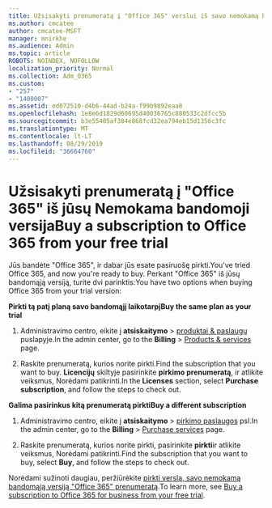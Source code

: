 ```yaml
---
title: Užsisakyti prenumeratą į "Office 365" verslui iš savo nemokamą bandomąją versiją
ms.author: cmcatee
author: cmcatee-MSFT
manager: mnirkhe
ms.audience: Admin
ms.topic: article
ROBOTS: NOINDEX, NOFOLLOW
localization_priority: Normal
ms.collection: Adm_O365
ms.custom:
- "257"
- "1400007"
ms.assetid: ed072510-d4b6-44ad-b24a-f99b9892eaa8
ms.openlocfilehash: 1e8e6d1829d60695d40036765c880533c2dfcc5b
ms.sourcegitcommit: b3e55405af384e868fcd32ea794eb15d1356c3fc
ms.translationtype: MT
ms.contentlocale: lt-LT
ms.lasthandoff: 08/29/2019
ms.locfileid: "36664760"
---
```

# <a name="buy-a-subscription-to-office-365-from-your-free-trial"></a><span data-ttu-id="b0226-102">Užsisakyti prenumeratą į "Office 365" iš jūsų Nemokama bandomoji versija</span><span class="sxs-lookup"><span data-stu-id="b0226-102">Buy a subscription to Office 365 from your free trial</span></span>

<span data-ttu-id="b0226-103">Jūs bandėte "Office 365", ir dabar jūs esate pasiruošę pirkti.</span><span class="sxs-lookup"><span data-stu-id="b0226-103">You've tried Office 365, and now you're ready to buy.</span></span> <span data-ttu-id="b0226-104">Perkant "Office 365" iš jūsų bandomąją versiją, turite dvi parinktis:</span><span class="sxs-lookup"><span data-stu-id="b0226-104">You have two options when buying Office 365 from your trial version:</span></span>
  
 <span data-ttu-id="b0226-105">**Pirkti tą patį planą savo bandomąjį laikotarpį**</span><span class="sxs-lookup"><span data-stu-id="b0226-105">**Buy the same plan as your trial**</span></span>
  
1. <span data-ttu-id="b0226-106">Administravimo centro, eikite į **atsiskaitymo** \> [produktai & paslaugų](https://go.microsoft.com/fwlink/p/?linkid=842054) puslapyje.</span><span class="sxs-lookup"><span data-stu-id="b0226-106">In the admin center, go to the **Billing** \> [Products & services](https://go.microsoft.com/fwlink/p/?linkid=842054) page.</span></span>

2. <span data-ttu-id="b0226-107">Raskite prenumeratą, kurios norite pirkti.</span><span class="sxs-lookup"><span data-stu-id="b0226-107">Find the subscription that you want to buy.</span></span> <span data-ttu-id="b0226-108">**Licencijų** skiltyje pasirinkite **pirkimo prenumeratą**, ir atlikite veiksmus, Norėdami patikrinti.</span><span class="sxs-lookup"><span data-stu-id="b0226-108">In the **Licenses** section, select **Purchase subscription**, and follow the steps to check out.</span></span>

<span data-ttu-id="b0226-109">**Galima pasirinkus kitą prenumeratą pirkti**</span><span class="sxs-lookup"><span data-stu-id="b0226-109">**Buy a different subscription**</span></span>
  
1. <span data-ttu-id="b0226-110">Administravimo centro, eikite į **atsiskaitymo** \> [pirkimo paslaugos](https://go.microsoft.com/fwlink/p/?linkid=868433) psl.</span><span class="sxs-lookup"><span data-stu-id="b0226-110">In the admin center, go to the **Billing** \> [Purchase services](https://go.microsoft.com/fwlink/p/?linkid=868433) page.</span></span>

3. <span data-ttu-id="b0226-111">Raskite prenumeratą, kurios norite pirkti, pasirinkite **pirkti**ir atlikite veiksmus, Norėdami patikrinti.</span><span class="sxs-lookup"><span data-stu-id="b0226-111">Find the subscription that you want to buy, select **Buy**, and follow the steps to check out.</span></span>

<span data-ttu-id="b0226-112">Norėdami sužinoti daugiau, peržiūrėkite [pirkti verslą, savo nemokamą bandomąją versiją "Office 365" prenumeratą](https://docs.microsoft.com/office365/admin/subscriptions-and-billing/buy-a-subscription-from-your-free-trial).</span><span class="sxs-lookup"><span data-stu-id="b0226-112">To learn more, see [Buy a subscription to Office 365 for business from your free trial](https://docs.microsoft.com/office365/admin/subscriptions-and-billing/buy-a-subscription-from-your-free-trial).</span></span>